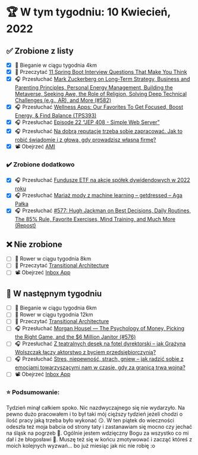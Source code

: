 # 🏆 W tym tygodniu: 10 Kwiecień, 2022

## ✅ Zrobione z listy
- [x] 🏃 Bieganie w ciągu tygodnia 4km
- [x] 📗 Przeczytać [11 Spring Boot Interview Questions That Make You Think](https://www.marcobehler.com/guides/spring-boot-interview-questions)
- [x] 🎧 Przesłuchać [Mark Zuckerberg on Long-Term Strategy, Business and Parenting Principles, Personal Energy Management, Building the Metaverse, Seeking Awe, the Role of Religion, Solving Deep Technical Challenges (e.g., AR), and More (#582)](https://tim.blog/2022/03/24/mark-zuckerberg/)
- [x] 🎧 Przesłuchać [Wellness Apps: Our Favorites To Get Focused, Boost Energy, & Find Balance (TPS393)](https://www.asianefficiency.com/podcasts/393-wellness-apps/)
- [x] 🎧 Przesłuchać [Episode 22 “JEP 408 - Simple Web Server”](https://inside.java/2022/03/04/podcast-022/)
- [x] 🎧 Przesłuchać [Na dobrą reputację trzeba sobie zapracować. Jak to robić świadomie i z głową, gdy prowadzisz własną firmę?](https://malawielkafirma.pl/jak-budowac-reputacje-osobista/)
- [x] 📽️ Obejrzeć [AMI ](https://www.youtube.com/watch?v=Ia-UEYYR44s&t=14862s)

### ✔️ Zrobione dodatkowo
- [x] 🎧 Przesłuchać [Fundusze ETF na akcje spółek dywidendowych w 2022 roku](https://inwestomat.eu/fundusze-etf-na-akcje-spolek-dywidendowych-w-2022-roku/)
- [x] 🎧 Przesłuchać [Mariaż mody z machine learning – getdressed – Aga Pałka](https://zaprojektujswojezycie.pl/mariaz-mody-z-machine-learning-getdressed-aga-palka/)
- [x] 🎧 Przesłuchać [#577: Hugh Jackman on Best Decisions, Daily Routines, The 85% Rule, Favorite Exercises, Mind Training, and Much More (Repost)](https://podcasts.apple.com/us/podcast/577-hugh-jackman-on-best-decisions-daily-routines-the/id863897795?i=1000552955819)

## ❌ Nie zrobione
- [ ] 🚴 Rower w ciągu tygodnia 8km
- [ ] 📗 Przeczytać [Transitional Architecture](https://martinfowler.com/articles/patterns-legacy-displacement/transitional-architecture.html)
- [ ] 📽️ Obejrzeć [Inbox App](https://www.youtube.com/watch?v=Tdo16MXXt1M&list=PLqq-6Pq4lTTak0b5DnJ-x85MWMPaTdl4A&index=5)

## 📝 W następnym tygodniu
- [ ] 🏃 Bieganie w ciągu tygodnia 6km
- [ ] 🚴 Rower w ciągu tygodnia 12km
- [ ] 📗 Przeczytać [Transitional Architecture](https://martinfowler.com/articles/patterns-legacy-displacement/transitional-architecture.html)
- [ ] 🎧 Przesłuchać [Morgan Housel — The Psychology of Money, Picking the Right Game, and the $6 Million Janitor (#576)](https://tim.blog/2022/03/01/morgan-housel-the-psychology-of-money/)
- [ ] 🎧 Przesłuchać [Z teatralnych desek na fotel dyrektorski – jak Grażyna Wolszczak łączy aktorstwo z byciem przedsiębiorczynią?](https://zaprojektujswojezycie.pl/z-teatralnych-desek-na-fotel-dyrektorski-jak-grazyna-wolszczak-laczy-aktorstwo-z-byciem-przedsiebiorczynia%ef%bf%bc/)
- [ ] 🎧 Przesłuchać [Stres, niepewność, strach, gniew – jak radzić sobie z emocjami towarzyszącymi nam w czasie, gdy za granicą trwa wojna?](https://malawielkafirma.pl/jak-zyc-w-cieniu-wojny/)
- [ ] 📽️ Obejrzeć [Inbox App](https://www.youtube.com/watch?v=Tdo16MXXt1M&list=PLqq-6Pq4lTTak0b5DnJ-x85MWMPaTdl4A&index=5)

### ⭐ Podsumowanie:
Tydzień minął całkiem spoko. Nic nazdwyczajnego się nie wydarzyło. Na pewno dużo pracowałem i to był taki mój cięższy tydzień jeżeli chodzi o ilość pracy jaką trzeba było wykonać 😏. W ten piątek do wieczności odeszła też moja babcia od strony taty i zastanawiam się mocno czy jechać na śląsk na pogrzeb 🤔. Ogólnie jestem wdzięczny Bogu za wszystko co mi dał i że błogosławi 🙂. Muszę też się w końcu zmotywować i zacząć któreś z moich kolejnych wyzwań... bo już miesiąc jak nic nie robię :o
